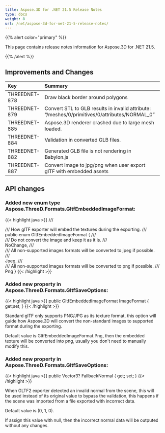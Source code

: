 ```yaml
---
title: Aspose.3D for .NET 21.5 Release Notes
type: docs
weight: 8
url: /net/aspose-3d-for-net-21-5-release-notes/
---
```


{{% alert color="primary" %}}

This page contains release notes information for Aspose.3D for .NET 21.5.

{{% /alert %}}
## **Improvements and Changes**

|**Key**|**Summary**|**Category**|
| :- | :- | :- |
|THREEDNET-878 | Draw black border around polygons | New Feature |
|THREEDNET-879 | Convert STL to GLB results in invalid attribute: “/meshes/0/primitives/0/attributes/NORMAL_0” | Bug fix | 
|THREEDNET-885 | Aspose.3D renderer crashed due to large mesh loaded. | Bug fix | 
|THREEDNET-884 | Validation in converted GLB files. | Improvement | 
|THREEDNET-882 | Generated GLB file is not rendering in Babylon.js | Bug fix | 
|THREEDNET-887 | Convert image to jpg/png when user export glTF with embedded assets | New Feature | 


## API changes ##


### Added new enum type Aspose.ThreeD.Formats.GltfEmbeddedImageFormat: ###

{{< highlight java >}}
    /// <summary>
    /// How glTF exporter will embed the textures during the exporting.
    /// </summary>
    public enum GltfEmbeddedImageFormat
    {
        /// <summary>
        /// Do not convert the image and keep it as it is.
        /// </summary>
        NoChange,
        /// <summary>
        /// All non-supported images formats will be converted to jpeg if possible.
        /// </summary>
        Jpeg,
        /// <summary>
        /// All non-supported images formats will be converted to png if possible.
        /// </summary>
        Png
    }
{{< /highlight >}}

### Added new property in Aspose.ThreeD.Formats.GltfSaveOptions: ###

{{< highlight java >}}
        public GltfEmbeddedImageFormat ImageFormat { get;set; }
{{< /highlight >}}


Standard glTF only supports PNG/JPG as its texture format, this option will guide how Aspose.3D will convert the non-standard images to supported format during the exporting.

Default value is GltfEmbeddedImageFormat.Png, then the embedded texture will be converted into png, usually you don't need to manually modify this.


### Added new property in Aspose.ThreeD.Formats.GltfSaveOptions:

{{< highlight java >}}
        public Vector3? FallbackNormal { get; set; }
{{< /highlight >}}

When GLTF2 exporter detected an invalid normal from the scene, this will be used instead of its original value to bypass the validation, this happens if the scene was imported from a file exported with incorrect data.

Default value is (0, 1, 0).

If assign this value with null, then the incorrect normal data will be outputed without any changes.
